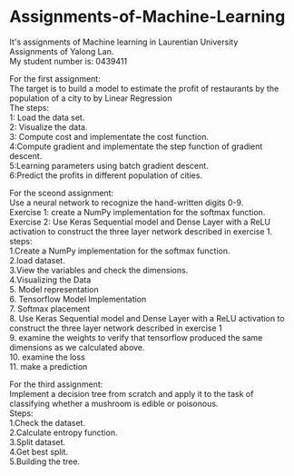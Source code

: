 # Assignments-of-Machine-Learning  
It's assignments of Machine learning in Laurentian University  
Assignments of Yalong Lan.  
My student number is: 0439411  

For the first assignment:  
The target is to build a model to estimate the profit of restaurants by the population of a city to by Linear Regression  
The steps:  
1: Load the data set.  
2: Visualize the data.  
3: Compute cost and implementate the cost function.  
4:Compute gradient and implementate the step function of gradient descent.  
5:Learning parameters using batch gradient descent.  
6:Predict the profits in different population of cities.  

For the sceond assignment:  
Use a neural network to recognize the hand-written digits 0-9.  
Exercise 1: create a NumPy implementation for the softmax function.  
Exercise 2: Use Keras Sequential model and Dense Layer with a ReLU activation to construct the three layer network described in exercise 1.  
steps:  
1.Create a NumPy implementation for the softmax function.  
2.load dataset.  
3.View the variables and check the dimensions.  
4.Visualizing the Data  
5. Model representation  
6. Tensorflow Model Implementation  
7. Softmax placement  
8. Use Keras Sequential model and Dense Layer with a ReLU activation to construct the three layer network described in exercise 1  
9. examine the weights to verify that tensorflow produced the same dimensions as we calculated above.  
10. examine the loss   
11. make a prediction  

For the third assignment:  
Implement a decision tree from scratch and apply it to the task of classifying whether a mushroom is edible or poisonous.  
Steps:  
1.Check the dataset.  
2.Calculate entropy function.  
3.Split dataset.  
4.Get best split.  
5.Building the tree.  


